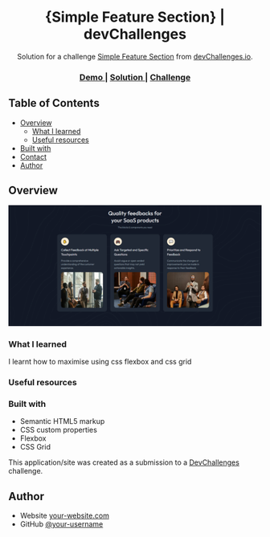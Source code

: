 <h1 align="center">{Simple Feature Section} | devChallenges</h1>

<div align="center">
   Solution for a challenge <a href="https://devchallenges.io/challenge/simple-feature-section-challenge" target="_blank">Simple Feature Section</a> from <a href="http://devchallenges.io" target="_blank">devChallenges.io</a>.
</div>

<div align="center">
  <h3>
    <a href="{https://your-demo-link.your-domain}">
      Demo
    </a>
    <span> | </span>
    <a href="{https://your-url-to-the-solution}">
      Solution
    </a>
    <span> | </span>
    <a href="https://devchallenges.io/challenge/simple-feature-section-challenge">
      Challenge
    </a>
  </h3>
</div>

<!-- TABLE OF CONTENTS -->

## Table of Contents

- [Overview](#overview)
  - [What I learned](#what-i-learned)
  - [Useful resources](#useful-resources)
- [Built with](#built-with)
- [Contact](#contact)
- [Author](#author)

<!-- OVERVIEW -->

## Overview

![screenshot](./images/Screenshot.png)

### What I learned

I learnt how to maximise using css flexbox and css grid

### Useful resources

### Built with

- Semantic HTML5 markup
- CSS custom properties
- Flexbox
- CSS Grid

This application/site was created as a submission to a [DevChallenges](https://devchallenges.io/challenges-dashboard) challenge.

## Author

- Website [your-website.com](https://{your-web-site-link})
- GitHub [@your-username](https://{github.com/your-usermame})
